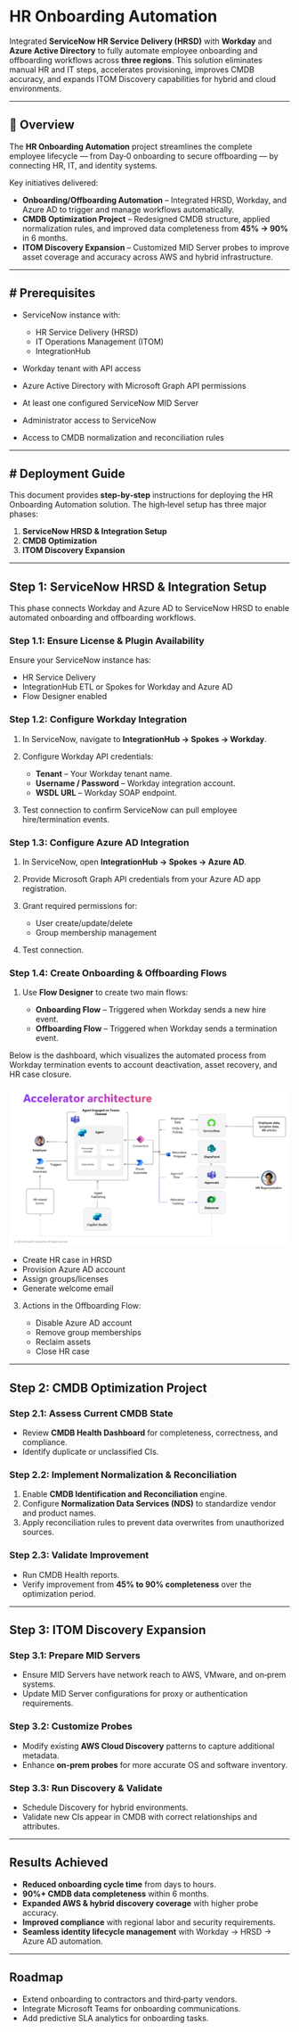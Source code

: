 # HR Onboarding Automation

Integrated **ServiceNow HR Service Delivery (HRSD)** with **Workday** and **Azure Active Directory** to fully automate employee onboarding and offboarding workflows across **three regions**. This solution eliminates manual HR and IT steps, accelerates provisioning, improves CMDB accuracy, and expands ITOM Discovery capabilities for hybrid and cloud environments.

---

## 📌 Overview

The **HR Onboarding Automation** project streamlines the complete employee lifecycle — from Day‑0 onboarding to secure offboarding — by connecting HR, IT, and identity systems.

Key initiatives delivered:

* **Onboarding/Offboarding Automation** – Integrated HRSD, Workday, and Azure AD to trigger and manage workflows automatically.
* **CMDB Optimization Project** – Redesigned CMDB structure, applied normalization rules, and improved data completeness from **45% → 90%** in 6 months.
* **ITOM Discovery Expansion** – Customized MID Server probes to improve asset coverage and accuracy across AWS and hybrid infrastructure.

---

## # Prerequisites

* ServiceNow instance with:

  * HR Service Delivery (HRSD)
  * IT Operations Management (ITOM)
  * IntegrationHub
* Workday tenant with API access
* Azure Active Directory with Microsoft Graph API permissions
* At least one configured ServiceNow MID Server
* Administrator access to ServiceNow
* Access to CMDB normalization and reconciliation rules

---

## # Deployment Guide

This document provides **step‑by‑step** instructions for deploying the HR Onboarding Automation solution. The high‑level setup has three major phases:

1. **ServiceNow HRSD & Integration Setup**
2. **CMDB Optimization**
3. **ITOM Discovery Expansion**

---

## Step 1: ServiceNow HRSD & Integration Setup

This phase connects Workday and Azure AD to ServiceNow HRSD to enable automated onboarding and offboarding workflows.

### Step 1.1: Ensure License & Plugin Availability

Ensure your ServiceNow instance has:

* HR Service Delivery
* IntegrationHub ETL or Spokes for Workday and Azure AD
* Flow Designer enabled

### Step 1.2: Configure Workday Integration

1. In ServiceNow, navigate to **IntegrationHub → Spokes → Workday**.
2. Configure Workday API credentials:

   * **Tenant** – Your Workday tenant name.
   * **Username / Password** – Workday integration account.
   * **WSDL URL** – Workday SOAP endpoint.
3. Test connection to confirm ServiceNow can pull employee hire/termination events.

### Step 1.3: Configure Azure AD Integration

1. In ServiceNow, open **IntegrationHub → Spokes → Azure AD**.
2. Provide Microsoft Graph API credentials from your Azure AD app registration.
3. Grant required permissions for:

   * User create/update/delete
   * Group membership management
4. Test connection.

### Step 1.4: Create Onboarding & Offboarding Flows

1. Use **Flow Designer** to create two main flows:

   * **Onboarding Flow** – Triggered when Workday sends a new hire event.
   * **Offboarding Flow** – Triggered when Workday sends a termination event.


Below is the dashboard, which visualizes the automated process from Workday termination events to account deactivation, asset recovery, and HR case closure.

![Offboarding Flow Dashboard](https://github.com/Jayemalik/HR-Onboarding-Automation/blob/main/Deployment/Images/architecture.png)


   * Create HR case in HRSD
   * Provision Azure AD account
   * Assign groups/licenses
   * Generate welcome email
3. Actions in the Offboarding Flow:

   * Disable Azure AD account
   * Remove group memberships
   * Reclaim assets
   * Close HR case

---

## Step 2: CMDB Optimization Project

### Step 2.1: Assess Current CMDB State

* Review **CMDB Health Dashboard** for completeness, correctness, and compliance.
* Identify duplicate or unclassified CIs.

### Step 2.2: Implement Normalization & Reconciliation

1. Enable **CMDB Identification and Reconciliation** engine.
2. Configure **Normalization Data Services (NDS)** to standardize vendor and product names.
3. Apply reconciliation rules to prevent data overwrites from unauthorized sources.

### Step 2.3: Validate Improvement

* Run CMDB Health reports.
* Verify improvement from **45% to 90% completeness** over the optimization period.

---

## Step 3: ITOM Discovery Expansion

### Step 3.1: Prepare MID Servers

* Ensure MID Servers have network reach to AWS, VMware, and on‑prem systems.
* Update MID Server configurations for proxy or authentication requirements.

### Step 3.2: Customize Probes

* Modify existing **AWS Cloud Discovery** patterns to capture additional metadata.
* Enhance **on‑prem probes** for more accurate OS and software inventory.

### Step 3.3: Run Discovery & Validate

* Schedule Discovery for hybrid environments.
* Validate new CIs appear in CMDB with correct relationships and attributes.

---

## Results Achieved

* **Reduced onboarding cycle time** from days to hours.
* **90%+ CMDB data completeness** within 6 months.
* **Expanded AWS & hybrid discovery coverage** with higher probe accuracy.
* **Improved compliance** with regional labor and security requirements.
* **Seamless identity lifecycle management** with Workday → HRSD → Azure AD automation.

---

## Roadmap

* Extend onboarding to contractors and third‑party vendors.
* Integrate Microsoft Teams for onboarding communications.
* Add predictive SLA analytics for onboarding tasks.
